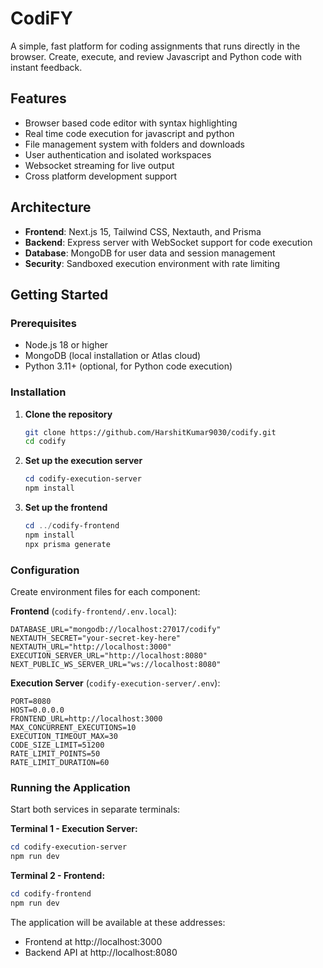 # CodiFY

A simple, fast platform for coding assignments that runs directly in the browser. Create, execute, and review Javascript and Python code with instant feedback.

## Features

- Browser based code editor with syntax highlighting
- Real time code execution for javascript and python
- File management system with folders and downloads
- User authentication and isolated workspaces
- Websocket streaming for live output
- Cross platform development support

## Architecture

- **Frontend**: Next.js 15, Tailwind CSS, Nextauth, and Prisma
- **Backend**: Express server with WebSocket support for code execution
- **Database**: MongoDB for user data and session management
- **Security**: Sandboxed execution environment with rate limiting

## Getting Started

### Prerequisites

- Node.js 18 or higher
- MongoDB (local installation or Atlas cloud)
- Python 3.11+ (optional, for Python code execution)

### Installation

1. **Clone the repository**
   ```bash
   git clone https://github.com/HarshitKumar9030/codify.git
   cd codify
   ```

2. **Set up the execution server**
   ```powershell
   cd codify-execution-server
   npm install
   ```

3. **Set up the frontend**
   ```powershell
   cd ../codify-frontend
   npm install
   npx prisma generate
   ```

### Configuration

Create environment files for each component:

**Frontend** (`codify-frontend/.env.local`):
```env
DATABASE_URL="mongodb://localhost:27017/codify"
NEXTAUTH_SECRET="your-secret-key-here"
NEXTAUTH_URL="http://localhost:3000"
EXECUTION_SERVER_URL="http://localhost:8080"
NEXT_PUBLIC_WS_SERVER_URL="ws://localhost:8080"
```

**Execution Server** (`codify-execution-server/.env`):
```env
PORT=8080
HOST=0.0.0.0
FRONTEND_URL=http://localhost:3000
MAX_CONCURRENT_EXECUTIONS=10
EXECUTION_TIMEOUT_MAX=30
CODE_SIZE_LIMIT=51200
RATE_LIMIT_POINTS=50
RATE_LIMIT_DURATION=60
```

### Running the Application

Start both services in separate terminals:

**Terminal 1 - Execution Server:**
```powershell
cd codify-execution-server
npm run dev
```

**Terminal 2 - Frontend:**
```powershell
cd codify-frontend
npm run dev
```

The application will be available at these addresses:
- Frontend at http://localhost:3000
- Backend API at http://localhost:8080
